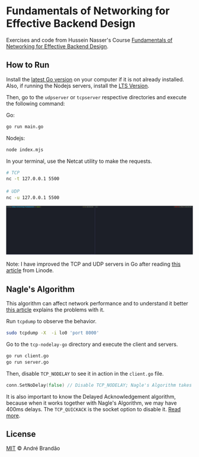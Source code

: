 # Fundamentals of Networking for Effective Backend Design

Exercises and code from Hussein Nasser's Course [Fundamentals of Networking for Effective Backend Design](https://www.udemy.com/course/fundamentals-of-networking-for-effective-backend-design).

## How to Run

Install the [latest Go version](https://go.dev/) on your computer if it is not already installed.
Also, if running the Nodejs servers, install the [LTS Version](https://nodejs.org/en/).

Then, go to the `udpserver` or `tcpserver` respective directories and execute the following command:

Go:

```bash
go run main.go
```

Nodejs:

```bash
node index.mjs
```

In your terminal, use the Netcat utility to make the requests.

```bash
# TCP
nc -t 127.0.0.1 5500

# UDP
nc -u 127.0.0.1 5500
```

![Terminal Commands](.github/assets/terminal.gif)

Note: I have improved the TCP and UDP servers in Go after reading [this article](https://www.linode.com/docs/guides/developing-udp-and-tcp-clients-and-servers-in-go/) from Linode.

## Nagle's Algorithm

This algorithm can affect network performance and to understand it better [this article](https://blog.gopheracademy.com/advent-2019/control-packetflow-tcp-nodelay/) explains the problems with it.

Run `tcpdump` to observe the behavior.

```bash
sudo tcpdump -X  -i lo0 'port 8000'
```

Go to the `tcp-nodelay-go` directory and execute the client and servers.

```bash
go run client.go
go run server.go
```

Then, disable `TCP_NODELAY` to see it in action in the `client.go` file.

```go
conn.SetNoDelay(false) // Disable TCP_NODELAY; Nagle's Algorithm takes action.
```

It is also important to know the Delayed Acknowledgement algorithm, because when it works together with Nagle's Algorithm, we may have 400ms delays. The `TCP_QUICKACK` is the socket option to disable it. [Read more](https://www.extrahop.com/company/blog/2016/tcp-nodelay-nagle-quickack-best-practices/).

## License

[MIT](LICENSE) © André Brandão
